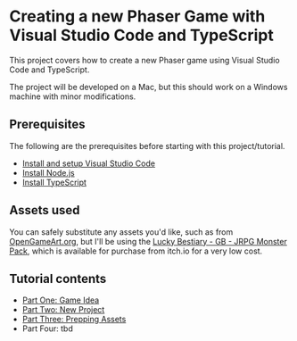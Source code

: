 # Creating a new Phaser Game with Visual Studio Code and TypeScript
This project covers how to create a new Phaser game using Visual Studio Code and TypeScript.

The project will be developed on a Mac, but this should work on a Windows machine with minor modifications.

## Prerequisites
The following are the prerequisites before starting with this project/tutorial.

- [Install and setup Visual Studio Code][vscode]
- [Install Node.js][nodejs]
- [Install TypeScript][typescript]

## Assets used
You can safely substitute any assets you'd like, such as from [OpenGameArt.org][oga], but I'll be using the [Lucky Bestiary - GB - JRPG Monster Pack][lucky-enemies], which is available for purchase from itch.io for a very low cost.

## Tutorial contents
- [Part One: Game Idea](part-one)
- [Part Two: New Project](part-two)
- [Part Three: Prepping Assets](part-three)
- Part Four: tbd

[vscode]: http://code.visualstudio.com/docs/setup/setup-overview
[nodejs]: https://nodejs.org/en/download/
[typescript]: http://www.typescriptlang.org/index.html#download-links
[oga]: http://opengameart.org/
[lucky-enemies]: https://luckycassette.itch.io/lucky-bestiary-gb
